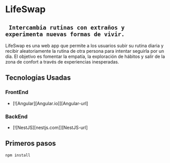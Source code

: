 # **LifeSwap**

## ` Intercambia rutinas con extraños y experimenta nuevas formas de vivir.`

LifeSwap es una web app que permite a los usuarios subir su rutina diaria y recibir aleatoriamente la rutina de otra persona para intentar seguirla por un día. El objetivo es fomentar la empatía, la exploración de hábitos y salir de la zona de confort a través de experiencias inesperadas.

## Tecnologías Usadas
### FrontEnd

* [![Angular][Angular.io]][Angular-url]

### BackEnd

* [![NestJS][nestjs.com]][NestJS-url]

## Primeros pasos
```bash
npm install
```